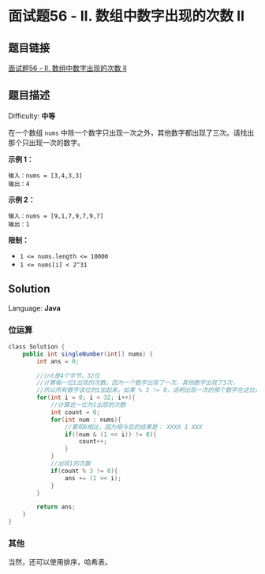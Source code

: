 # 面试题56 - II. 数组中数字出现的次数 II

## 题目链接

[面试题56 - II. 数组中数字出现的次数 II](https://leetcode-cn.com/problems/shu-zu-zhong-shu-zi-chu-xian-de-ci-shu-ii-lcof/)

## 题目描述

Difficulty: **中等**

在一个数组 `nums` 中除一个数字只出现一次之外，其他数字都出现了三次。请找出那个只出现一次的数字。

**示例 1：**

```
输入：nums = [3,4,3,3]
输出：4
```

**示例 2：**

```
输入：nums = [9,1,7,9,7,9,7]
输出：1
```

**限制：**

* `1 <= nums.length <= 10000`
* `1 <= nums[i] < 2^31`

## Solution

Language: **Java**

### 位运算

```java
​class Solution {
    public int singleNumber(int[] nums) {
        int ans = 0;

        //int是4个字节，32位
        //计算每一位1出现的次数。因为一个数字出现了一次，其他数字出现了3次，
        //所以所有数字该位的1加起来，如果 % 3 != 0，说明出现一次的那个数字在这位是为1
        for(int i = 0; i < 32; i++){
            //计算这一位为1出现的次数
            int count = 0;
            for(int num : nums){
                //要和0相比，因为相与后的结果是： XXXX 1 XXX
                if((num & (1 << i)) != 0){
                    count++;
                }
            }
            //出现1的次数
            if(count % 3 != 0){
                ans += (1 << i);
            }
        }

        return ans;
    }
}
```

### 其他

当然，还可以使用排序，哈希表。